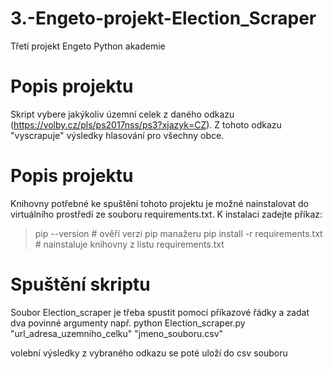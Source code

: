 # 3.-Engeto-projekt-Election_Scraper
Třetí projekt Engeto Python akademie

# Popis projektu
Skript vybere jakýkoliv územní celek z daného odkazu (https://volby.cz/pls/ps2017nss/ps3?xjazyk=CZ). Z tohoto odkazu "vyscrapuje" výsledky hlasování pro všechny obce.

# Popis projektu
Knihovny potřebné ke spuštění tohoto projektu je možné nainstalovat do virtuálního prostředí ze souboru requirements.txt.
K instalaci zadejte příkaz:
> pip --version # ověří verzi pip manažeru
> pip install -r requirements.txt # nainstaluje knihovny z listu requirements.txt

# Spuštění skriptu
Soubor Election_scraper je třeba spustit pomocí příkazové řádky a zadat dva povinné argumenty
např. python Election_scraper.py "url_adresa_uzemniho_celku" "jmeno_souboru.csv"

volební výsledky z vybraného odkazu se poté uloží do csv souboru
